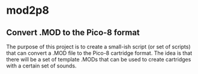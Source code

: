 # mod2p8

## Convert .MOD to the Pico-8 format

The purpose of this project is to create a small-ish script (or set of scripts) that can convert a .MOD file to the Pico-8 cartridge format. The idea is that there will be a set of template .MODs that can be used to create cartridges with a certain set of sounds.
